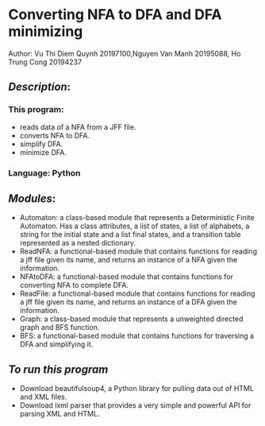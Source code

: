 # Converting NFA to DFA and DFA minimizing

Author: Vu Thi Diem Quynh 20197100,Nguyen Van Manh 20195088, Ho Trung Cong 20194237

## ***Description***:

### This program:
* reads data of a NFA from a JFF file.
* converts NFA to DFA.
* simplify DFA.
* minimize DFA.

### Language: Python

## ***Modules***:

* Automaton: a class-based module that represents a Deterministic Finite Automaton. Has a class attributes, a list of states, a list of alphabets, a string for the initial state and a list final states, and a transition table represented as a nested dictionary.
* ReadNFA: a functional-based module that contains functions for reading a jff file given its name, and returns an instance of a NFA given the information.
* NFAtoDFA: a functional-based module that contains functions for converting NFA to complete DFA.
* ReadFile: a functional-based module that contains functions for reading a jff file given its name, and returns an instance of a DFA given the information.
* Graph: a class-based module that represents a unweighted directed graph and BFS function.
* BFS: a functional-based module that contains functions for traversing a DFA and simplifying it.

## ***To run this program***

* Download beautifulsoup4, a Python library for pulling data out of HTML and XML files.
* Download lxml parser that provides a very simple and powerful API for parsing XML and HTML.

